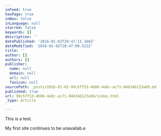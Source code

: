 ```yaml
---
inFeed: true
hasPage: true
inNav: false
inLanguage: null
starred: false
keywords: []
description: ''
datePublished: '2016-01-02T20:47:11.166Z'
dateModified: '2016-01-02T20:47:00.522Z'
title: ''
author: []
authors: []
publisher:
  name: null
  domain: null
  url: null
  favicon: null
sourcePath: _posts/2016-01-02-99c5ff53-4b06-4e0c-ac71-04b346123a69.md
published: true
url: 99c5ff53-4b06-4e0c-ac71-04b346123a69/index.html
_type: Article

---
```

This is a test.

My first site continues to be unavailab.e